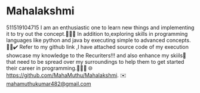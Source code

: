 # Mahalakshmi
511519104715
I am an enthusiastic one to learn new things and implementing it to try out the concept.🧍‍♀️💯
In addition to,exploring skills in programming languages like python and java by executing simple to advanced concepts.👩‍💻✔️
Refer to my github link ,I have attached source code of my execution showcase my knowledge to the Recuriters!!! and also enhance my skiils🎯
that need to be spread over my surroundings to help them to get started their career in programming.👩‍💻😁
🌐https://github.com/MahaMuthu/Mahalakshmi.
✉️mahamuthukumar482@gmail.com
